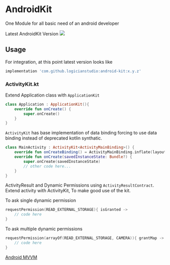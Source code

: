 # AndroidKit
One Module for all basic need of an android developer

Latest AndroidKit Version [![](https://jitpack.io/v/logicianstudio/android-kit.svg)](https://jitpack.io/#logicianstudio/android-kit)

## Usage

For integration, at this point latest version looks like

```groovy
implementation 'com.github.logicianstudio:android-kit:x.y.z'
```

### ActivityKit.kt

Extend Application class with `ApplicationKit`
```kotlin
class Application : ApplicationKit(){
    override fun onCreate() {
        super.onCreate()
    }
}
```

`ActivityKit` has base implementation of data binding forcing to use data binding instead of deprecated kotlin synthatic. 

```kotlin
class MainActivity : ActivityKit<ActivityMainBinding>() {
    override fun onCreateBinding() = ActivityMainBinding.inflate(layoutInflater)
    override fun onCreate(savedInstanceState: Bundle?) {
        super.onCreate(savedInstanceState)
        // other code here...
    }
}
```

ActivityResult and Dynamic Permissions using `ActivityResultContract`. 
Extend activity with ActivityKit, To make good use of the kit. 

To ask single dynamic permission
```kotlin
requestPermission(READ_EXTERNAL_STORAGE){ isGranted ->  
    // code here
} 
```

To ask multiple dynamic permissions
```kotlin
requestPermission(arrayOf(READ_EXTERNAL_STORAGE, CAMERA)){ grantMap ->
    // code here
} 
```

[Android MVVM](https://github.com/MustahsanJunaid/AndroidMVVM)
